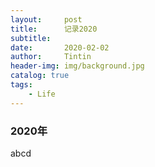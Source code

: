 ```yaml
---
layout:     post
title:      记录2020
subtitle:    
date:       2020-02-02
author:     Tintin
header-img: img/background.jpg
catalog: true
tags:
    - Life
---
```

<script type="text/javascript" async src="https://cdn.mathjax.org/mathjax/latest/MathJax.js?config=TeX-MML-AM_CHTML"> </script>
### 2020年

abcd
